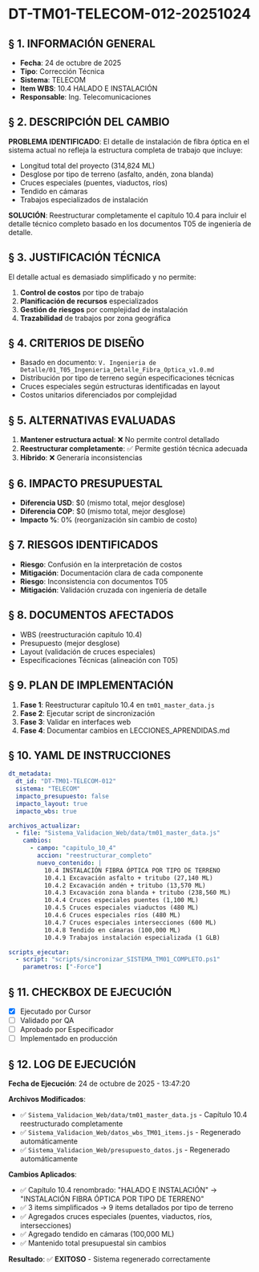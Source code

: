# DT-TM01-TELECOM-012-20251024

## § 1. INFORMACIÓN GENERAL
- **Fecha**: 24 de octubre de 2025
- **Tipo**: Corrección Técnica
- **Sistema**: TELECOM
- **Item WBS**: 10.4 HALADO E INSTALACIÓN
- **Responsable**: Ing. Telecomunicaciones

## § 2. DESCRIPCIÓN DEL CAMBIO
**PROBLEMA IDENTIFICADO**: El detalle de instalación de fibra óptica en el sistema actual no refleja la estructura completa de trabajo que incluye:

- Longitud total del proyecto (314,824 ML)
- Desglose por tipo de terreno (asfalto, andén, zona blanda)
- Cruces especiales (puentes, viaductos, ríos)
- Tendido en cámaras
- Trabajos especializados de instalación

**SOLUCIÓN**: Reestructurar completamente el capítulo 10.4 para incluir el detalle técnico completo basado en los documentos T05 de ingeniería de detalle.

## § 3. JUSTIFICACIÓN TÉCNICA
El detalle actual es demasiado simplificado y no permite:
1. **Control de costos** por tipo de trabajo
2. **Planificación de recursos** especializados
3. **Gestión de riesgos** por complejidad de instalación
4. **Trazabilidad** de trabajos por zona geográfica

## § 4. CRITERIOS DE DISEÑO
- Basado en documento: `V. Ingenieria de Detalle/01_T05_Ingenieria_Detalle_Fibra_Optica_v1.0.md`
- Distribución por tipo de terreno según especificaciones técnicas
- Cruces especiales según estructuras identificadas en layout
- Costos unitarios diferenciados por complejidad

## § 5. ALTERNATIVAS EVALUADAS
1. **Mantener estructura actual**: ❌ No permite control detallado
2. **Reestructurar completamente**: ✅ Permite gestión técnica adecuada
3. **Híbrido**: ❌ Generaría inconsistencias

## § 6. IMPACTO PRESUPUESTAL
- **Diferencia USD**: $0 (mismo total, mejor desglose)
- **Diferencia COP**: $0 (mismo total, mejor desglose)
- **Impacto %**: 0% (reorganización sin cambio de costo)

## § 7. RIESGOS IDENTIFICADOS
- **Riesgo**: Confusión en la interpretación de costos
- **Mitigación**: Documentación clara de cada componente
- **Riesgo**: Inconsistencia con documentos T05
- **Mitigación**: Validación cruzada con ingeniería de detalle

## § 8. DOCUMENTOS AFECTADOS
- WBS (reestructuración capítulo 10.4)
- Presupuesto (mejor desglose)
- Layout (validación de cruces especiales)
- Especificaciones Técnicas (alineación con T05)

## § 9. PLAN DE IMPLEMENTACIÓN
1. **Fase 1**: Reestructurar capítulo 10.4 en `tm01_master_data.js`
2. **Fase 2**: Ejecutar script de sincronización
3. **Fase 3**: Validar en interfaces web
4. **Fase 4**: Documentar cambios en LECCIONES_APRENDIDAS.md

## § 10. YAML DE INSTRUCCIONES
```yaml
dt_metadata:
  dt_id: "DT-TM01-TELECOM-012"
  sistema: "TELECOM"
  impacto_presupuesto: false
  impacto_layout: true
  impacto_wbs: true

archivos_actualizar:
  - file: "Sistema_Validacion_Web/data/tm01_master_data.js"
    cambios:
      - campo: "capitulo_10_4"
        accion: "reestructurar_completo"
        nuevo_contenido: |
          10.4 INSTALACIÓN FIBRA ÓPTICA POR TIPO DE TERRENO
          10.4.1 Excavación asfalto + tritubo (27,140 ML)
          10.4.2 Excavación andén + tritubo (13,570 ML)  
          10.4.3 Excavación zona blanda + tritubo (238,560 ML)
          10.4.4 Cruces especiales puentes (1,100 ML)
          10.4.5 Cruces especiales viaductos (480 ML)
          10.4.6 Cruces especiales ríos (480 ML)
          10.4.7 Cruces especiales intersecciones (600 ML)
          10.4.8 Tendido en cámaras (100,000 ML)
          10.4.9 Trabajos instalación especializada (1 GLB)

scripts_ejecutar:
  - script: "scripts/sincronizar_SISTEMA_TM01_COMPLETO.ps1"
    parametros: ["-Force"]
```

## § 11. CHECKBOX DE EJECUCIÓN
- [x] Ejecutado por Cursor
- [ ] Validado por QA
- [ ] Aprobado por Especificador
- [ ] Implementado en producción

## § 12. LOG DE EJECUCIÓN
**Fecha de Ejecución**: 24 de octubre de 2025 - 13:47:20

**Archivos Modificados**:
- ✅ `Sistema_Validacion_Web/data/tm01_master_data.js` - Capítulo 10.4 reestructurado completamente
- ✅ `Sistema_Validacion_Web/datos_wbs_TM01_items.js` - Regenerado automáticamente
- ✅ `Sistema_Validacion_Web/presupuesto_datos.js` - Regenerado automáticamente

**Cambios Aplicados**:
- ✅ Capítulo 10.4 renombrado: "HALADO E INSTALACIÓN" → "INSTALACIÓN FIBRA ÓPTICA POR TIPO DE TERRENO"
- ✅ 3 items simplificados → 9 items detallados por tipo de terreno
- ✅ Agregados cruces especiales (puentes, viaductos, ríos, intersecciones)
- ✅ Agregado tendido en cámaras (100,000 ML)
- ✅ Mantenido total presupuestal sin cambios

**Resultado**: ✅ **EXITOSO** - Sistema regenerado correctamente

